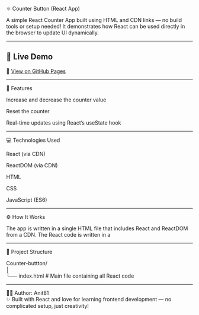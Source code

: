 ⚛️ Counter Button (React App)

A simple React Counter App built using HTML and CDN links — no build tools or setup needed!
It demonstrates how React can be used directly in the browser to update UI dynamically.


---



## 🚀 Live Demo

🔗 [View on GitHub Pages](https://anit81.github.io/Counter-buttton/)



---

📝 Features

Increase and decrease the counter value

Reset the counter

Real-time updates using React’s useState hook



---

💻 Technologies Used

React (via CDN)

ReactDOM (via CDN)

HTML

CSS

JavaScript (ES6)



---

⚙️ How It Works

The app is written in a single HTML file that includes React and ReactDOM from a CDN.
The React code is written in a <script type="text/babel"> block, which uses JSX directly in the browser.

Example snippet:

<script type="text/babel">  
  function App() {  
    const [count, setCount] = React.useState(0);  
    return (  
      <div>  
        <h1>{count}</h1>  
        <button onClick={() => setCount(count + 1)}>Increase</button>  
        <button onClick={() => setCount(count - 1)}>Decrease</button>  
        <button onClick={() => setCount(0)}>Reset</button>  
      </div>  
    );  
  }  
  ReactDOM.render(<App />, document.getElementById('root'));  
</script>  
  
  
---  
  
📂 Project Structure  
  
Counter-buttton/  
│  
└── index.html   # Main file containing all React code  
  
  
---  
  
👩‍💻 Author: Anit81  
✨ Built with React and love for learning frontend development — no complicated setup, just creativity!  
  
